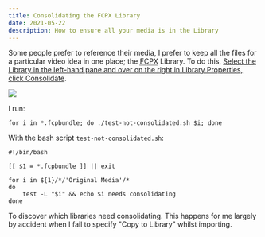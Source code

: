 ```yaml
---
title: Consolidating the FCPX Library
date: 2021-05-22
description: How to ensure all your media is in the Library
---
```


Some people prefer to reference their media, I prefer to keep all the files for
a particular video idea in one place; the <abbr title="Final Cut Pro X">FCPX</abbr> Library. To do this, [Select the Library in the left-hand pane and over on the right in Library Properties, click Consolidate](https://www.reddit.com/r/fcpx/comments/nhfwem/how_do_i_copy_media_referenced_by_my_library_into/gyxcw1k/).

<img src="https://s.natalian.org/2021-05-22/consolidate.png">

I run:

	for i in *.fcpbundle; do ./test-not-consolidated.sh $i; done

With the bash script `test-not-consolidated.sh`:

	#!/bin/bash

	[[ $1 = *.fcpbundle ]] || exit

	for i in ${1}/*/'Original Media'/*
	do
		test -L "$i" && echo $i needs consolidating
	done

To discover which libraries need consolidating. This happens for me largely by
accident when I fail to specify "Copy to Library" whilst importing.
